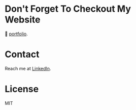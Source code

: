 # Don't Forget To Checkout My Website

🔗 [portfolio](https://abdelrahmanatef01.github.io/).

# Contact

Reach me at [LinkedIn](https://www.linkedin.com/in/abdelrahman-atef-29a448189).

# License

MIT
